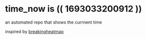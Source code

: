 # time_now is (( 1693033200912 ))

an automated repo that shows the currnent time

inspired by [breakingheatmap](https://github.com/breakingheatmap/breakingheatmap)